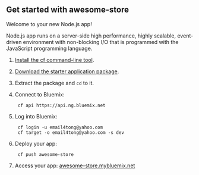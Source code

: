Get started with awesome-store
-----------------------------------
Welcome to your new Node.js app!

Node.js app runs on a server-side high performance, highly scalable, event-driven environment with non-blocking I/O that is programmed with the JavaScript programming language.

1. [Install the cf command-line tool](https://www.ng.bluemix.net/docs/#starters/BuildingWeb.html#install_cf).
2. [Download the starter application package](https://console.ng.bluemix.net:443/rest/../rest/apps/8ca42885-a222-4de5-98fb-2b91d5e09aca/starter-download).
3. Extract the package and `cd` to it.
4. Connect to Bluemix:

		cf api https://api.ng.bluemix.net

5. Log into Bluemix:

		cf login -u email4tong@yahoo.com
		cf target -o email4tong@yahoo.com -s dev

6. Deploy your app:

		cf push awesome-store

7. Access your app: [awesome-store.mybluemix.net](//awesome-store.mybluemix.net)

